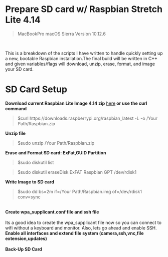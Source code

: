 # Prepare SD card w/ Raspbian Stretch Lite 4.14 
<blockquote> MacBookPro macOS Sierra Version 10.12.6</blockquote><br>

This is a breakdown of the scripts I have written to handle quickly setting up a new, bootable Raspbian installation.The final build will be written in C++ and given variables/flags will download, unzip, erase, format, and image your SD card.

# SD Card Setup

<b>Download current Raspbian Lite Image 4.14 zip</b> <a href="https://downloads.raspberrypi.org/raspbian_lite_latest">here</a><b> or use the curl command</b>
<blockquote>$curl https://downloads.raspberrypi.org/raspbian_latest -L -o /Your Path/Raspbian.zip</blockquote>
<b>Unzip file</b><br>
<blockquote>$sudo unzip /Your Path/Raspbian.zip</blockquote>
<b>Erase and Format SD card: ExFat,GUID Partition</b> <br>
<blockquote>$sudo diskutil list</blockquote>
<blockquote>$sudo diskutil eraseDisk ExFAT Raspbian GPT /dev/rdisk1</blockquote>
<b> Write Image to SD card</b><br>
<blockquote>$sudo dd bs=2m if=/Your Path/Raspbian.img of=/dev/rdisk1 conv=sync</blockquote>
<br>
<b>Create wpa_supplicant.conf file and ssh file</b><br><br> 
Its a good idea to create the wpa_supplicant file now so you can connect to wifi without a keyboard and monitor.  Also, lets go ahead and enable SSH.
<br> 
<b>Enable all interfaces and extend file system (camera,ssh,vnc,file extension,updates)</b><br><br>
<b>Back-Up SD Card</b><br>
